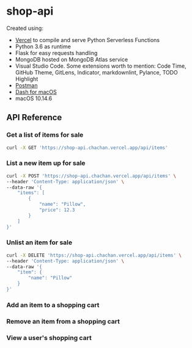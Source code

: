 # shop-api

Created using:

- [Vercel](https://vercel.com) to compile and serve Python Serverless Functions
- Python 3.6 as runtime
- Flask for easy requests handling
- MongoDB hosted on MongoDB Atlas service
- Visual Studio Code. Some extensions worth to mention: Code Time, GitHub Theme, GitLens, Indicator, markdownlint, Pylance, TODO Highlight
- [Postman](https://www.postman.com/)
- [Dash for macOS](https://kapeli.com/dash)
- macOS 10.14.6

## API Reference

### Get a list of items for sale

```bash
curl -X GET 'https://shop-api.chachan.vercel.app/api/items'
```

### List a new item up for sale

```bash
curl -X POST 'https://shop-api.chachan.vercel.app/api/items' \
--header 'Content-Type: application/json' \
--data-raw '{
    "items": [
        {
            "name": "Pillow",
            "price": 12.3
        }
    ]
}'
```

### Unlist an item for sale

```bash
curl -X DELETE 'https://shop-api.chachan.vercel.app/api/items' \
--header 'Content-Type: application/json' \
--data-raw '{
    "item": {
        "name": "Pillow"
    }
}'
```

### Add an item to a shopping cart
### Remove an item from a shopping cart
### View a user's shopping cart
